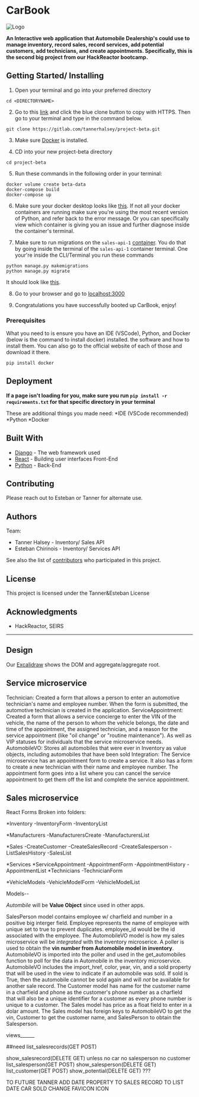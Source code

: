 # CarBook
![Logo](https://easydrawingguides.com/wp-content/uploads/2017/01/How-to-Draw-a-cartoon-car-20.png)


**An Interactive web application that Automobile Dealership's could use to manage inventory, record sales,
record services, add potential customers, add technicians, and create appointments. Specifically, this is the second big project from our HackReactor bootcamp.**

## Getting Started/ Installing

1. Open your terminal and go into your preferred directory

```
cd <DIRECTORYNAME>
```

2. Go to this [link](https://gitlab.com/tannerhalsey/project-beta.git) and click the blue clone
button to copy with HTTPS. Then go to your terminal and type in the command below.

```
git clone https://gitlab.com/tannerhalsey/project-beta.git
```

3. Make sure [Docker](https://www.docker.com/) is installed.

4.  CD into your new project-beta directory
```
cd project-beta
```

5.  Run these commands in the following order in your terminal:
```
docker volume create beta-data
docker-compose build
docker-compose up
```

6.  Make sure your docker desktop looks like [this](https://drive.google.com/file/d/16Mf0BLF5FZMxVGXA-rUkZNqU9ok-igFL/view). If not all your docker containers are running make sure you're using the most recent version of Python, and refer back to the error message. Or you can specifically view which container is giving you an issue and further diagnose inside the container's terminal.

7. Make sure to run migrations on the `sales-api-1` [container](https://drive.google.com/file/d/16Mf0BLF5FZMxVGXA-rUkZNqU9ok-igFL/view). You do that by going inside the terminal of the `sales-api-1` container terminal. One your're inside the CLI/Terminal you run these commands
```
python manage.py makemigrations
python manage.py migrate
```
It should look like [this](https://drive.google.com/file/d/11Q7vLRhA5_Q-ovDWXQeiBQ4jwXEyVrN-/view?usp=sharing).

8. Go to your browser and go to [localhost:3000](localhost:3000)

9. Congratulations you have successfully booted up CarBook, enjoy!

### Prerequisites

What you need to is ensure you have an IDE (VSCode), Python, and Docker (below is the command to install docker) installed. the software and how to install them. You can also go to the official website of each of those and download it there.


```
pip install docker
```

## Deployment

**If a page isn't loading for you, make sure you run `pip install -r requirements.txt` for that specific directory in your terminal**

These are additional things you made need:
*IDE (VSCode recommended)
*Python
*Docker

## Built With

* [Django](https://docs.djangoproject.com/en/4.1/) - The web framework used
* [React](https://maven.apache.org/) - Building user interfaces Front-End
* [Python](https://www.python.org/doc/) - Back-End

## Contributing

Please reach out to Esteban or Tanner for alternate use.

## Authors

Team:
* Tanner Halsey - Inventory/ Sales API
* Esteban Chirinois - Inventory/ Services API

See also the list of [contributors](https://gitlab.com/tannerhalsey/project-beta/-/project_members) who participated in this project.

## License

This project is licensed under the Tanner&Esteban License

## Acknowledgments

* HackReactor, SEIRS

______________________________________________________________

## Design

Our [Excalidraw](https://drive.google.com/file/d/1URAbxlryy4x5LMNdytwI2kfxbiUaDU0l/view?usp=sharing)
shows the DOM and aggregate/aggregate root.

## Service microservice

Technician: Created a form that allows a person to enter an automotive technician's name and employee number. When the form is submitted, the automotive technician is created in the application.
ServiceAppointment: Created a form that allows a service concierge to enter the VIN of the vehicle, the name of the person to whom the vehicle belongs, the date and time of the appointment, the assigned technician, and a reason for the service appointment (like "oil change" or "routine maintenance"). As well as VIP statuses for individuals that the service microservice needs.
AutomobileVO: Stores all automobiles that were ever in Inventory as value objects, including automobiles that have been sold
Integration: The Service microservice has an appointment form to create a service. It also has a form to create a new technician with their name and employee number. The appointment form goes into a list where you can cancel the service appointment to get them off the list and complete the service appointment.

## Sales microservice

React Forms Broken into folders:

*Inventory
    -InventoryForm
    -InventoryList

*Manufacturers
    -ManufacturersCreate
    -ManufacturersList

*Sales
    -CreateCustomer
    -CreateSalesRecord
    -CreateSalesperson
    -ListSalesHistory
    -SalesList

*Services
    *ServiceAppointment
        -AppointmentForm
        -AppointmentHistory
        -AppointmentList
    *Technicians
        -TechnicianForm

*VehicleModels
    -VehicleModelForm
    -VehicleModelList

Models--

*Autombile* will be **Value Object** since used in other apps.

SalesPerson model contains employee w/ charfield and number in a positive big interger field.
Employee represents the name of employee with unique set to true to prevent duplicates.
employee_id would be the id associated with the employee.
The AutomobileVO model is how my sales microservice will be *integrated* with the inventory microserice. A poller is used to obtain the **vin number from Automobile model in inventory**. AutomobileVO is imported into the poller and used in the get_automobiles function to poll for the data in Automobile in the inventory microservice. AutomobileVO includes the import_href, color, year, vin, and a sold property that will be used in the view to indicate if an automobile was sold. If sold is True, then the automobile cannot be sold again and will *not* be available for another sale record.
The Customer model has name for the customer name in a charfield and phone as the customer's phone number as a charfield that will also be a unique identifier for a customer as every phone number is unique to a customer.
The Sales model has price as a float field to enter in a dolar amount. The Sales model has foreign keys to AutomobileVO to get the vin, Customer to get the customer name, and SalesPerson to obtain the Salesperson.


views______

##need
list_salesrecords(GET POST)

show_salesrecord(DELETE GET)
    unless
        no car
        no salesperson
        no customer
list_salesperson(GET POST)
show_salesperson(DELETE GET)
list_customer(GET POST)
show_potential(DELETE GET)
???

TO FUTURE TANNER ADD DATE PROPERTY TO SALES RECORD TO LIST DATE CAR SOLD
CHANGE FAVICON ICON
